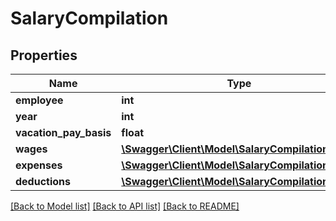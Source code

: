# SalaryCompilation

## Properties
Name | Type | Description | Notes
------------ | ------------- | ------------- | -------------
**employee** | **int** |  | [optional] 
**year** | **int** |  | [optional] 
**vacation_pay_basis** | **float** |  | [optional] 
**wages** | [**\Swagger\Client\Model\SalaryCompilationLine[]**](SalaryCompilationLine.md) |  | [optional] 
**expenses** | [**\Swagger\Client\Model\SalaryCompilationLine[]**](SalaryCompilationLine.md) |  | [optional] 
**deductions** | [**\Swagger\Client\Model\SalaryCompilationLine[]**](SalaryCompilationLine.md) |  | [optional] 

[[Back to Model list]](../../README.md#documentation-for-models) [[Back to API list]](../../README.md#documentation-for-api-endpoints) [[Back to README]](../../README.md)

